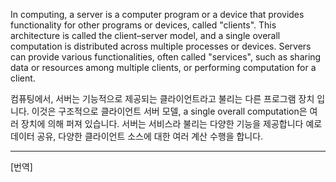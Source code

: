 In computing, a server is a computer program or a device that provides functionality for other programs or devices, called "clients". This architecture is called the client–server model, and a single overall computation is distributed across multiple processes or devices. Servers can provide various functionalities, often called "services", such as sharing data or resources among multiple clients, or performing computation for a client.

컴퓨팅에서, 서버는 기능적으로 제공되는 클라이언트라고 불리는 다른 프로그램 장치 입니다. 이것은 구조적으로 클라이언트 서버 모델, a single overall computation은 여러 장치에 의해 퍼져 있습니다. 서버는 서비스라 불리는 다양한 기능을 제공합니다 예로 데이터 공유, 다양한 클라이언트 소스에 대한 여러 계산 수행을 합니다.


*  *  *
[번역]

